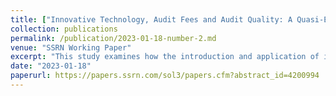 ```yaml
---
title: ["Innovative Technology, Audit Fees and Audit Quality: A Quasi-Experiment from China"](https://papers.ssrn.com/sol3/papers.cfm?abstract_id=4200994)
collection: publications
permalink: /publication/2023-01-18-number-2.md
venue: "SSRN Working Paper"
excerpt: "This study examines how the introduction and application of innovative technology affect audit fees and audit quality."
date: "2023-01-18"
paperurl: https://papers.ssrn.com/sol3/papers.cfm?abstract_id=4200994
---
```

